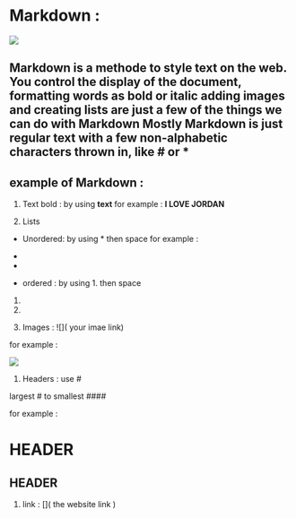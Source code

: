 # Markdown :

![](https://bookdown.org/yihui/rmarkdown/images/hex-rmarkdown.png)

## Markdown is a methode to style text on the web. You control the display of the document, formatting words as **bold** or italic adding images and creating lists are just a few of the things we can do with Markdown Mostly Markdown is just regular text with a few non-alphabetic characters thrown in, like # or *

## example of Markdown :
1. Text bold : by using **text**
for example :
**I LOVE JORDAN**


1. Lists
- Unordered: by using * then space 
for example :
* 
*



- ordered : by using 1. then space 
1. 
1.



1. Images : ![]( your imae link)

for example :

![](https://cf3.s3.souqcdn.com/item/2018/10/21/39/67/52/16/item_XL_39675216_155835724.jpg)



1. Headers : use #

largest # to smallest #### 

for example :

# HEADER
## HEADER

1. link : []( the website link )



 

